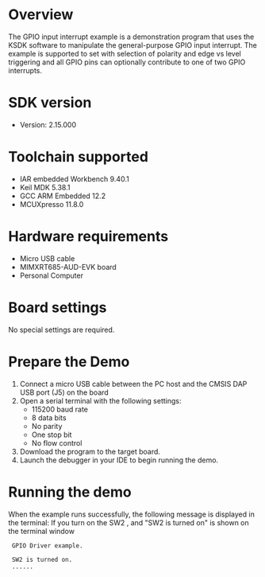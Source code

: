 Overview
========
The GPIO input interrupt example is a demonstration program that uses the KSDK software to manipulate the general-purpose
GPIO input interrupt.
The example is supported to set with selection of polarity and edge vs level triggering and all GPIO pins can optionally contribute to one of two GPIO interrupts.

SDK version
===========
- Version: 2.15.000

Toolchain supported
===================
- IAR embedded Workbench  9.40.1
- Keil MDK  5.38.1
- GCC ARM Embedded  12.2
- MCUXpresso  11.8.0

Hardware requirements
=====================
- Micro USB cable
- MIMXRT685-AUD-EVK board
- Personal Computer

Board settings
==============

No special settings are required.

Prepare the Demo
================
1.  Connect a micro USB cable between the PC host and the CMSIS DAP USB port (J5) on the board
2.  Open a serial terminal with the following settings:
    - 115200 baud rate
    - 8 data bits
    - No parity
    - One stop bit
    - No flow control
3.  Download the program to the target board.
4.  Launch the debugger in your IDE to begin running the demo.

Running the demo
================
When the example runs successfully, the following message is displayed in the terminal:
If you turn on the SW2 , and "SW2 is turned on" is shown on the terminal window

~~~~~~~~~~~~~~~~~~~~~~~~~~~~~~~~~~~
 GPIO Driver example.

 SW2 is turned on.
 ......
~~~~~~~~~~~~~~~~~~~~~~~~~~~~~~~~~~~

